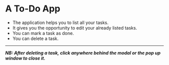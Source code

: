 # A To-Do App

- The application helps you to list all your tasks.
- It gives you the opportunity to edit your already listed tasks.
- You can mark a task as done.
- You can delete a task.

***
***NB: After deleting a task, click anywhere behind the modal or the pop up window to close it.***

